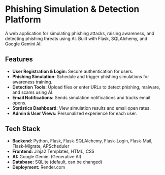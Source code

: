 # Phishing Simulation & Detection Platform

A web application for simulating phishing attacks, raising awareness, and detecting phishing threats using AI. Built with Flask, SQLAlchemy, and Google Gemini AI.

## Features

- **User Registration & Login:** Secure authentication for users.
- **Phishing Simulation:** Schedule and trigger phishing simulations for awareness training.
- **Detection Tools:** Upload files or enter URLs to detect phishing, malware, and scams using AI.
- **Email Notifications:** Sends simulation notifications and tracks email opens.
- **Statistics Dashboard:** View simulation results and email open rates.
- **Admin & User Views:** Personalized experience for each user.

## Tech Stack

- **Backend:** Python, Flask, Flask-SQLAlchemy, Flask-Login, Flask-Mail, Flask-Migrate, APScheduler
- **Frontend:** Jinja2 Templates, HTML, CSS
- **AI:** Google Gemini (Generative AI)
- **Database:** SQLite (default, can be changed)
- **Deployment:** Render.com
